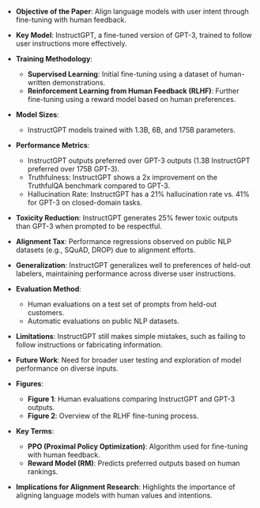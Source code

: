 - **Objective of the Paper**: Align language models with user intent through fine-tuning with human feedback.
  
- **Key Model**: InstructGPT, a fine-tuned version of GPT-3, trained to follow user instructions more effectively.

- **Training Methodology**:
  - **Supervised Learning**: Initial fine-tuning using a dataset of human-written demonstrations.
  - **Reinforcement Learning from Human Feedback (RLHF)**: Further fine-tuning using a reward model based on human preferences.

- **Model Sizes**: 
  - InstructGPT models trained with 1.3B, 6B, and 175B parameters.

- **Performance Metrics**:
  - InstructGPT outputs preferred over GPT-3 outputs (1.3B InstructGPT preferred over 175B GPT-3).
  - Truthfulness: InstructGPT shows a 2x improvement on the TruthfulQA benchmark compared to GPT-3.
  - Hallucination Rate: InstructGPT has a 21% hallucination rate vs. 41% for GPT-3 on closed-domain tasks.

- **Toxicity Reduction**: InstructGPT generates 25% fewer toxic outputs than GPT-3 when prompted to be respectful.

- **Alignment Tax**: Performance regressions observed on public NLP datasets (e.g., SQuAD, DROP) due to alignment efforts.

- **Generalization**: InstructGPT generalizes well to preferences of held-out labelers, maintaining performance across diverse user instructions.

- **Evaluation Method**: 
  - Human evaluations on a test set of prompts from held-out customers.
  - Automatic evaluations on public NLP datasets.

- **Limitations**: InstructGPT still makes simple mistakes, such as failing to follow instructions or fabricating information.

- **Future Work**: Need for broader user testing and exploration of model performance on diverse inputs.

- **Figures**:
  - **Figure 1**: Human evaluations comparing InstructGPT and GPT-3 outputs.
  - **Figure 2**: Overview of the RLHF fine-tuning process.

- **Key Terms**:
  - **PPO (Proximal Policy Optimization)**: Algorithm used for fine-tuning with human feedback.
  - **Reward Model (RM)**: Predicts preferred outputs based on human rankings.

- **Implications for Alignment Research**: Highlights the importance of aligning language models with human values and intentions.
